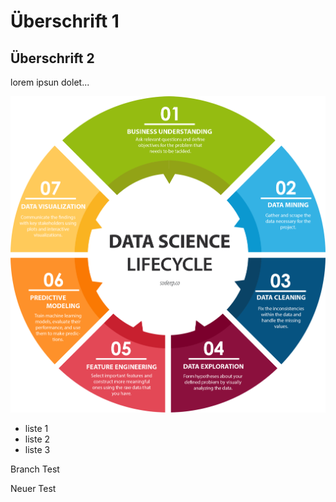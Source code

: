 # Überschrift 1
## Überschrift 2

lorem ipsun dolet...

![Bild1](Data_Science_Lifecycle.png)






- liste 1
- liste 2
- liste 3


Branch Test


Neuer Test

